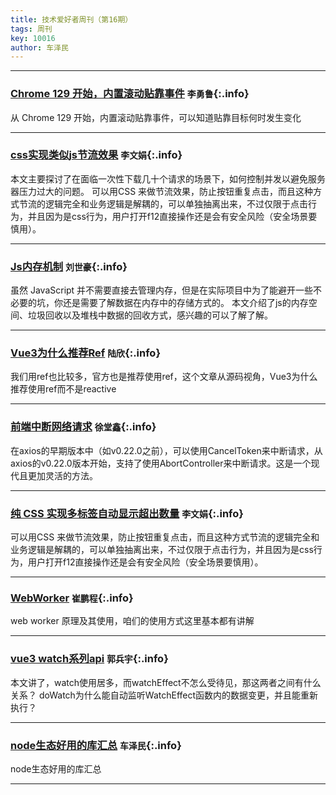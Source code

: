 ```yaml
---
title: 技术爱好者周刊（第16期）
tags: 周刊
key: 10016
author: 车泽民
---
```


---

### [Chrome 129 开始，内置滚动贴靠事件](https://developer.chrome.com/blog/scroll-snap-events?hl=zh_cn)   `李勇鲁`{:.info}
从 Chrome 129 开始，内置滚动贴靠事件，可以知道贴靠目标何时发生变化

---

### [css实现类似js节流效果](https://juejin.cn/post/7165828047520661534)   `李文娟`{:.info}
本文主要探讨了在面临一次性下载几十个请求的场景下，如何控制并发以避免服务器压力过大的问题。
可以用CSS 来做节流效果，防止按钮重复点击，而且这种方式节流的逻辑完全和业务逻辑是解耦的，可以单独抽离出来，不过仅限于点击行为，并且因为是css行为，用户打开f12直接操作还是会有安全风险（安全场景要慎用）。

---

### [Js内存机制](https://juejin.cn/post/7405548454367838260)   `刘世豪`{:.info}
虽然 JavaScript 并不需要直接去管理内存，但是在实际项目中为了能避开一些不必要的坑，你还是需要了解数据在内存中的存储方式的。
本文介绍了js的内存空间、垃圾回收以及堆栈中数据的回收方式，感兴趣的可以了解了解。

---

### [Vue3为什么推荐Ref](https://mp.weixin.qq.com/s/YTDoMT8Q0x7dNOCtZZA5QA)   `陆欣`{:.info}
我们用ref也比较多，官方也是推荐使用ref，这个文章从源码视角，Vue3为什么推荐使用ref而不是reactive

---

### [前端中断网络请求](https://juejin.cn/post/7391759028911587328)   `徐堂鑫`{:.info}
在axios的早期版本中（如v0.22.0之前），可以使用CancelToken来中断请求，从axios的v0.22.0版本开始，支持了使用AbortController来中断请求。这是一个现代且更加灵活的方法。

---

### [纯 CSS 实现多标签自动显示超出数量](https://juejin.cn/post/7352785768094203913)   `李文娟`{:.info}
可以用CSS 来做节流效果，防止按钮重复点击，而且这种方式节流的逻辑完全和业务逻辑是解耦的，可以单独抽离出来，不过仅限于点击行为，并且因为是css行为，用户打开f12直接操作还是会有安全风险（安全场景要慎用）。

---

### [WebWorker](https://mp.weixin.qq.com/mp/wappoc_appmsgcaptcha?poc_token=HOUlyGaj_TKPlVjKU1FeMnEj-ZP0DbGbURWnT7GQ&target_url=https%3A%2F%2Fmp.weixin.qq.com%2Fs%2FXF7qOhbBtYlwADCiyxbT-w)   `崔鹏程`{:.info}
web worker 原理及其使用，咱们的使用方式这里基本都有讲解

---

### [vue3 watch系列api](https://juejin.cn/post/7401415643981185078)   `郭兵宇`{:.info}
本文讲了，watch使用居多，而watchEffect不怎么受待见，那这两者之间有什么关系？
doWatch为什么能自动监听WatchEffect函数内的数据变更，并且能重新执行？

---

### [node生态好用的库汇总]( https://github.com/sindresorhus/awesome-nodejs?tab=readme-ov-file)   `车泽民`{:.info}
node生态好用的库汇总

---
